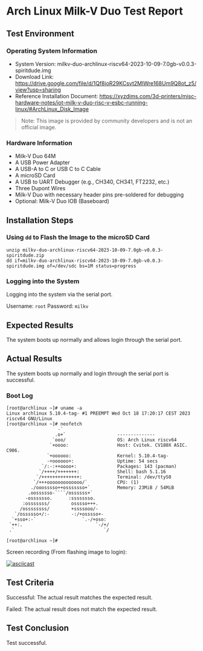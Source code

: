 # Arch Linux Milk-V Duo Test Report

## Test Environment

### Operating System Information

- System Version: milkv-duo-archlinux-riscv64-2023-10-09-7.0gb-v0.0.3-spiritdude.img
- Download Link: https://drive.google.com/file/d/1Qf8ioR29KCsvt2MIWre168Um9Q8ot_z5/view?usp=sharing
- Reference Installation Document: https://xyzdims.com/3d-printers/misc-hardware-notes/iot-milk-v-duo-risc-v-esbc-running-linux/#ArchLinux_Disk_Image

> Note: This image is provided by community developers and is not an official image.

### Hardware Information

- Milk-V Duo 64M
- A USB Power Adapter
- A USB-A to C or USB C to C Cable
- A microSD Card
- A USB to UART Debugger (e.g., CH340, CH341, FT2232, etc.)
- Three Dupont Wires
- Milk-V Duo with necessary header pins pre-soldered for debugging
- Optional: Milk-V Duo IOB (Baseboard)

## Installation Steps

### Using `dd` to Flash the Image to the microSD Card 

```shell
unzip milkv-duo-archlinux-riscv64-2023-10-09-7.0gb-v0.0.3-spiritdude.zip
dd if=milkv-duo-archlinux-riscv64-2023-10-09-7.0gb-v0.0.3-spiritdude.img of=/dev/sdc bs=1M status=progress
```

### Logging into the System

Logging into the system via the serial port.

Username: `root`
Password: `milkv`

## Expected Results

The system boots up normally and allows login through the serial port.

## Actual Results

The system boots up normally and login through the serial port is successful.

### Boot Log

```log
[root@archlinux ~]# uname -a                                                                                                        
Linux archlinux 5.10.4-tag- #1 PREEMPT Wed Oct 18 17:20:17 CEST 2023 riscv64 GNU/Linux                                              
[root@archlinux ~]# neofetch                                                                                                        
                   -`                                                                                                               
                  .o+`                   --------------                                                                             
                 `ooo/                   OS: Arch Linux riscv64                                                                     
                `+oooo:                  Host: Cvitek. CV180X ASIC. C906.                                                           
               `+oooooo:                 Kernel: 5.10.4-tag-                                                                        
               -+oooooo+:                Uptime: 54 secs                                                                            
             `/:-:++oooo+:               Packages: 143 (pacman)                                                                     
            `/++++/+++++++:              Shell: bash 5.1.16                                                                         
           `/++++++++++++++:             Terminal: /dev/ttyS0                                                                       
          `/+++ooooooooooooo/`           CPU: (1)                                                                                   
         ./ooosssso++osssssso+`          Memory: 23MiB / 54MiB                                                                      
        .oossssso-````/ossssss+`                                                                                                    
       -osssssso.      :ssssssso.                                                                                                   
      :osssssss/        osssso+++.                                                                                                  
     /ossssssss/        +ssssooo/-                                                                                                  
   `/ossssso+/:-        -:/+osssso+-                                                                                                
  `+sso+:-`                 `.-/+oso:                                                                                               
 `++:.                           `-/+/                                                                                              
 .`                                 `/                                                                                              
                                                                                                                                    
[root@archlinux ~]# 
```

Screen recording (From flashing image to login):

[![asciicast](https://asciinema.org/a/GIQOyBNHONziQszZ13HDhs2lP.svg)](https://asciinema.org/a/GIQOyBNHONziQszZ13HDhs2lP)

## Test Criteria

Successful: The actual result matches the expected result.

Failed: The actual result does not match the expected result.

## Test Conclusion

Test successful.
